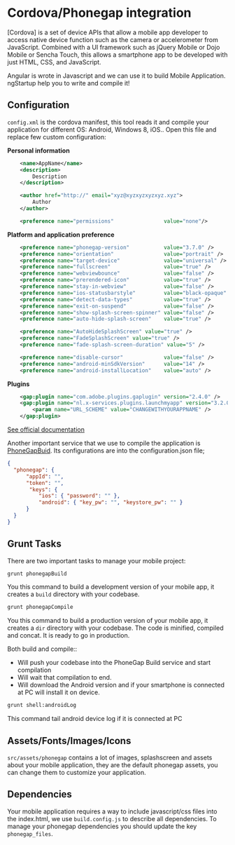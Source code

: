 # Cordova/Phonegap integration

[Cordova] is a set of device APIs that allow a mobile app developer to access native device function such as the camera or accelerometer from JavaScript. Combined with a UI framework such as
jQuery Mobile or Dojo Mobile or Sencha Touch, this allows a smartphone app to be developed with just HTML, CSS, and JavaScript.

Angular is wrote in Javascript and we can use it to build Mobile Application. ngStartup help you to write and compile it!

## Configuration
`config.xml` is the cordova manifest, this tool reads it and compile your application for different OS: Android, Windows 8, iOS..
Open this file and replace few custom configuration:

**Personal information**
```xml
    <name>AppName</name>
    <description>
        Description
    </description>

    <author href="http://" email="xyz@xyzxyzxyzxyz.xyz">
        Author
    </author>

    <preference name="permissions"                value="none"/>
```

**Platform and application preference**
```xml
    <preference name="phonegap-version"           value="3.7.0" />          <!-- all: current version of PhoneGap -->
    <preference name="orientation"                value="portrait" />        <!-- all: default means both landscape and portrait are enabled -->
    <preference name="target-device"              value="universal" />      <!-- all: possible values handset, tablet, or universal -->
    <preference name="fullscreen"                 value="true" />           <!-- all: hides the status bar at the top of the screen -->
    <preference name="webviewbounce"              value="false" />           <!-- ios: control whether the screen 'bounces' when scrolled beyond the top -->
    <preference name="prerendered-icon"           value="true" />           <!-- ios: if icon is prerendered, iOS will not apply it's gloss to the app's icon on the user's home screen -->
    <preference name="stay-in-webview"            value="false" />          <!-- ios: external links should open in the default browser, 'true' would use the webview the app lives in -->
    <preference name="ios-statusbarstyle"         value="black-opaque" />   <!-- ios: black-translucent will appear black because the PhoneGap webview doesn't go beneath the status bar -->
    <preference name="detect-data-types"          value="true" />           <!-- ios: controls whether data types (such as phone no. and dates) are automatically turned into links by the system -->
    <preference name="exit-on-suspend"            value="false" />          <!-- ios: if set to true, app will terminate when home button is pressed -->
    <preference name="show-splash-screen-spinner" value="false" />           <!-- ios: if set to false, the spinner won't appear on the splash screen during app loading -->
    <preference name="auto-hide-splash-screen"    value="true" />           <!-- ios: if set to false, the splash screen must be hidden using a JavaScript API -->

    <preference name="AutoHideSplashScreen" value="true" />
    <preference name="FadeSplashScreen" value="true" />
    <preference name="fade-splash-screen-duration" value="5" />

    <preference name="disable-cursor"             value="false" />          <!-- blackberry: prevents a mouse-icon/cursor from being displayed on the app -->
    <preference name="android-minSdkVersion"      value="14" />              <!-- android: MIN SDK version supported on the target device. MAX version is blank by default. -->
    <preference name="android-installLocation"    value="auto" />           <!-- android: app install location. 'auto' will choose. 'internalOnly' is device memory. 'preferExternal' is SDCard. -->
```

**Plugins**
```xml
    <gap:plugin name="com.adobe.plugins.gaplugin" version="2.4.0" />
    <gap:plugin name="nl.x-services.plugins.launchmyapp" version="3.2.0">
        <param name="URL_SCHEME" value="CHANGEWITHYOURAPPNAME" />
    </gap:plugin>
```
[See official documentation](http://cordova.apache.org/docs/en/5.0.0/config_ref_index.md.html#The%20config.xml%20File)

Another important service that we use to compile the application is [PhoneGapBuid](https://build.phonegap.com/). Its configurations are into the configuration.json file;
```json
{
  "phonegap": {
      "appId": "",
      "token": "",
       "keys": {
          "ios": { "password": "" },
          "android": { "key_pw": "", "keystore_pw": "" }
      }
  }
}
```

## Grunt Tasks
There are two important tasks to manage your mobile project:

```bash
grunt phonegapBuild
```
You this command to build a development version of your mobile app, it creates a `build` directory with your codebase.

```bash
grunt phonegapCompile
```
You this command to build a production version of your mobile app, it creates a `dir` directory with your codebase.
The code is minified, compiled and concat. It is ready to go in production.

Both build and compile::

* Will push your codebase into the PhoneGap Build service and start compilation
* Will wait that compilation to end.
* Will download the Android version and if your smartphone is connected at PC will install it on device.

```bash
grunt shell:androidLog
```
This command tail android device log if it is connected at PC

## Assets/Fonts/Images/Icons
`src/assets/phonegap` contains a lot of images, splashscreen and assets about your mobile application, they are the default phonegap assets, you can change them to customize your application.

## Dependencies
Your mobile application requires a way to include javascript/css files into the index.html, we use `build.config.js` to describe all
dependencies.
To manage your phonegap dependencies you should update the key `phonegap_files`.
